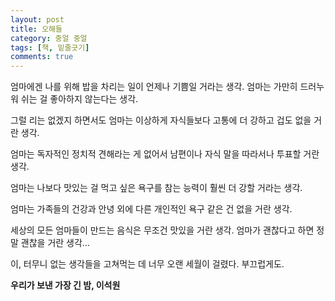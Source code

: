 ```yaml
---
layout: post
title: 오해들
category: 중얼 중얼
tags: [책, 밑줄긋기]
comments: true
---
```


엄마에겐 나를 위해 밥을 차리는 일이 언제나 기쁨일 거라는 생각.
엄마는 가만히 드러누워 쉬는 걸 좋아하지 않는다는 생각.

그럴 리는 없겠지 하면서도 엄마는 이상하게 자식들보다 고통에 더 강하고 겁도 없을 거란 생각.

엄마는 독자적인 정치적 견해라는 게 없어서 남편이나 자식 말을 따라서나 투표할 거란 생각.

엄마는 나보다 맛있는 걸 먹고 싶은 욕구를 참는 능력이 훨씬 더 강할 거라는 생각.

엄마는 가족들의 건강과 안녕 외에 다른 개인적인 욕구 같은 건 없을 거란 생각.

세상의 모든 엄마들이 만드는 음식은 무조건 맛있을 거란 생각.
엄마가 괜찮다고 하면 정말 괜찮을 거란 생각...

이, 터무니 없는 생각들을 고쳐먹는 데 너무 오랜 세월이 걸렸다. 부끄럽게도.

**우리가 보낸 가장 긴 밤, 이석원**
